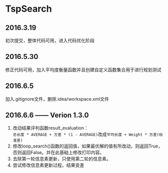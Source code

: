 # TspSearch
2016.3.19
---
初次提交，整体代码可用，进入代码优化阶段

2016.5.30
---
修正代码可用，加入平均度衡量函数并且创建自定义函数集合用于进行规划测试

2016.6.5
---
加入.gitignore文件，删除.idea/workspace.xml文件

2016.6.6 —— Verion 1.3.0
---
1. 改动结果评判函数result_evaluation：  
`总长度 * AVERAGE + 方差 * (1 - AVERAGE)`改成`平均长度 + Weight * 方差(标准差)`
2. 修改loop_search()函数的返回值，如果最优解的值有所改动，则返回True，否则返回False。并在此基础上修改打印内容。
3. 去除第一轮信息素更新，只使用第二轮的信息素。
4. 尝试修改信息素更新过程，结果变差
